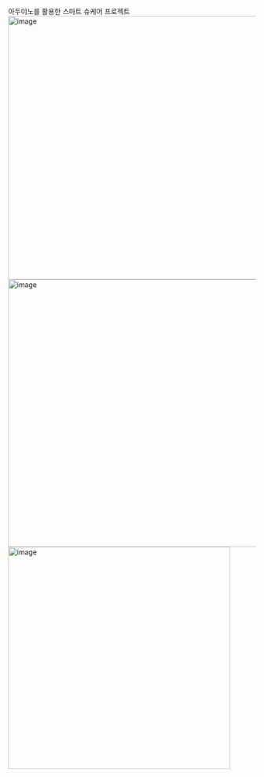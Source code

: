 <Smart Shoes Care> 
<br>
아두이노를 활용한 스마트 슈케어 프로젝트
  
<img width="536" alt="image" src="https://github.com/dessertgomjelly/ArduinoSensor/assets/127851446/77010bd6-8d47-478a-8be5-96c8bffaa686">
<img width="544" alt="image" src="https://github.com/dessertgomjelly/ArduinoSensor/assets/127851446/e753a171-be6a-4bbd-91b1-663523cae752">
<img width="452" alt="image" src="https://github.com/dessertgomjelly/ArduinoSensor/assets/127851446/f5b37a4f-25c7-453e-bdeb-677fd06b1ba1">
